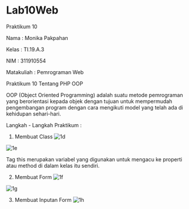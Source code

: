# Lab10Web
Praktikum 10

Nama : Monika Pakpahan

Kelas : TI.19.A.3

NIM : 311910554

Matakuliah : Pemrograman Web

Praktikum 10 Tentang PHP OOP

OOP (Object Oriented Programming) adalah  suatu metode pemrograman yang berorientasi kepada objek dengan tujuan untuk mempermudah pengembangan program dengan cara mengikuti model yang telah ada di kehidupan sehari-hari.

Langkah - Langkah Praktikum :

1. Membuat  Class
![1d](https://user-images.githubusercontent.com/59879254/121226931-422fd980-c8b5-11eb-98a9-dabefd63f51b.png)
 
![1e](https://user-images.githubusercontent.com/59879254/121226953-4825ba80-c8b5-11eb-9f00-a76201e5313d.png)

Tag this merupakan variabel yang digunakan untuk mengacu ke properti atau method di dalam kelas itu sendiri.

2. Membuat Form 
![1f](https://user-images.githubusercontent.com/59879254/121227141-75726880-c8b5-11eb-8fc1-e2c47acc899a.png)

![1g](https://user-images.githubusercontent.com/59879254/121227172-7c00e000-c8b5-11eb-8bad-5ddc3fe7ff47.png)



3. Membuat Inputan Form 
![1h](https://user-images.githubusercontent.com/59879254/121227204-8327ee00-c8b5-11eb-87ca-5691f1d3f0c8.png)

